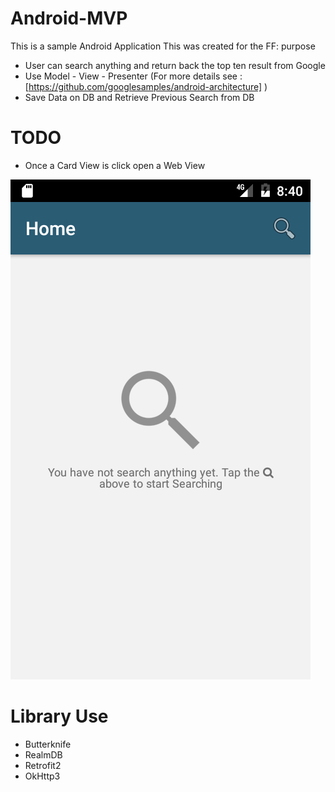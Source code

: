 # Android-MVP
This is a sample Android Application
This was created for the FF: purpose
- User can search anything and return back the top ten result from Google
- Use Model - View - Presenter (For more details see : [https://github.com/googlesamples/android-architecture] )
- Save Data on DB and Retrieve Previous Search from DB

# TODO
- Once a Card View is click open a Web View

[![ScreenShot](https://github.com/vinzdez/Android-MVP/blob/develop/screenshot/Screenshot_1482309670.png)](#features)

# Library Use
- Butterknife
- RealmDB
- Retrofit2
- OkHttp3


